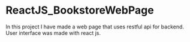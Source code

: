 # ReactJS_BookstoreWebPage
In this project I have made a web page that uses restful api for backend. User interface was made with react js. 
